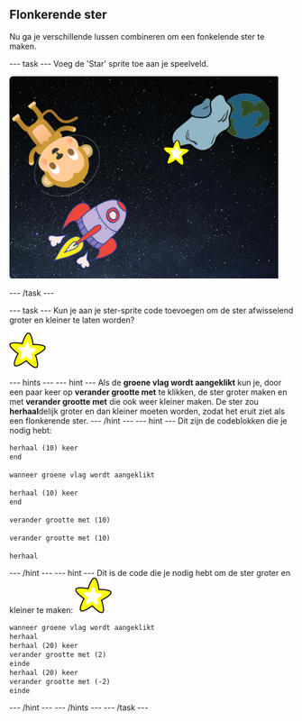 ## Flonkerende ster

Nu ga je verschillende lussen combineren om een fonkelende ster te maken.

\--- task \--- Voeg de 'Star' sprite toe aan je speelveld.

![Een ster-sprite toevoegen](images/space-star-sprite.png)

\--- /task \---

\--- task \--- Kun je aan je ster-sprite code toevoegen om de ster afwisselend groter en kleiner te laten worden?

![Een fonkelende ster testen](images/sprite-star.png)

\--- hints \--- \--- hint \--- Als de **groene vlag wordt aangeklikt** kun je, door een paar keer op **verander grootte met** te klikken, de ster groter maken en met **verander grootte met** die ook weer kleiner maken. De ster zou **herhaal**delijk groter en dan kleiner moeten worden, zodat het eruit ziet als een flonkerende ster. \--- /hint \--- \--- hint \--- Dit zijn de codeblokken die je nodig hebt:

```blocks3
herhaal (10) keer
end

wanneer groene vlag wordt aangeklikt

herhaal (10) keer
end

verander grootte met (10)

verander grootte met (10)

herhaal
```

\--- /hint \--- \--- hint \--- Dit is de code die je nodig hebt om de ster groter en kleiner te maken: ![Ster-sprite](images/sprite-star.png)

```blocks3
wanneer groene vlag wordt aangeklikt
herhaal 
herhaal (20) keer 
verander grootte met (2)
einde
herhaal (20) keer 
verander grootte met (-2)
einde

```

\--- /hint \--- \--- /hints \--- \--- /task \---